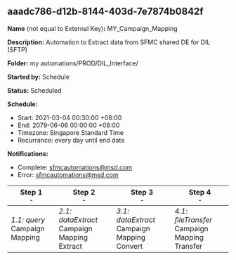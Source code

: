 ## aaadc786-d12b-8144-403d-7e7874b0842f

**Name** (not equal to External Key)**:** MY_Campaign_Mapping

**Description:** Automation to Extract data from SFMC shared DE for DIL (SFTP)

**Folder:** my automations/PROD/DIL_Interface/

**Started by:** Schedule

**Status:** Scheduled

**Schedule:**

* Start: 2021-03-04 00:30:00 +08:00
* End: 2079-06-06 00:00:00 +08:00
* Timezone: Singapore Standard Time
* Recurrance: every day until end date

**Notifications:**

* Complete: sfmcautomations@msd.com
* Error: sfmcautomations@msd.com

| Step 1<br>_<small>-</small>_ | Step 2<br>_<small>-</small>_ | Step 3<br>_<small>-</small>_ | Step 4<br>_<small>-</small>_ |
| --- | --- | --- | --- |
| _1.1: query_<br>Campaign Mapping | _2.1: dataExtract_<br>Campaign Mapping Extract | _3.1: dataExtract_<br>Campaign Mapping Convert | _4.1: fileTransfer_<br>Campaign Mapping Transfer |
